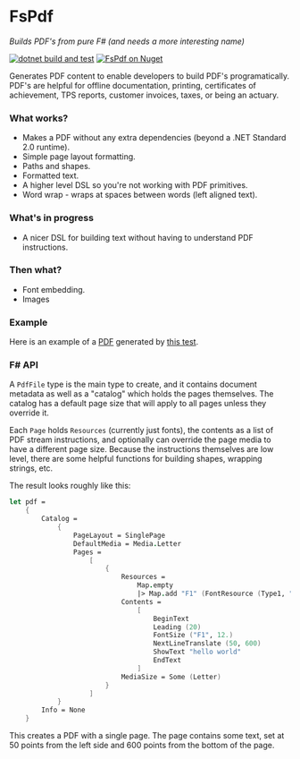 FsPdf
=====
_Builds PDF's from pure F# (and needs a more interesting name)_

[![dotnet build and test](https://github.com/ninjarobot/FsPdf/actions/workflows/build-and-test.yml/badge.svg)](https://github.com/ninjarobot/FsPdf/actions/workflows/build-and-test.yml)
[![FsPdf on Nuget](https://img.shields.io/nuget/v/FsPdf)](https://www.nuget.org/packages/FsPdf/)

Generates PDF content to enable developers to build PDF's programatically.  PDF's are helpful for offline documentation, 
printing, certificates of achievement, TPS reports, customer invoices, taxes, or being an actuary.

### What works?

* Makes a PDF without any extra dependencies (beyond a .NET Standard 2.0 runtime).
* Simple page layout formatting.
* Paths and shapes.
* Formatted text.
* A higher level DSL so you're not working with PDF primitives.
* Word wrap - wraps at spaces between words (left aligned text).

### What's in progress

* A nicer DSL for building text without having to understand PDF instructions.

### Then what?

* Font embedding.
* Images

### Example
Here is an example of a [PDF](https://gist.github.com/ninjarobot/550331efbe260f18a2a64352213af12b) generated by [this test](https://github.com/ninjarobot/FsPdf/blob/171a8d665f7b5a4cf1f80e6f2291d8e05a7b8a2b/tests/FsPdf.Tests/Tests.fs#L49).

### F# API

A `PdfFile` type is the main type to create, and it contains document metadata
as well as a "catalog" which holds the pages themselves.  The catalog has a
default page size that will apply to all pages unless they override it.  

Each `Page` holds `Resources` (currently just fonts), the contents as a list of
PDF stream instructions, and optionally can override the page media to have a
different page size.  Because the instructions themselves are low level, there
are some helpful functions for building shapes, wrapping strings, etc.

The result looks roughly like this:

```fsharp
let pdf =
    {
        Catalog =
            {
                PageLayout = SinglePage
                DefaultMedia = Media.Letter
                Pages =
                    [
                        {
                            Resources =
                                Map.empty
                                |> Map.add "F1" (FontResource (Type1, "Helvetica"))
                            Contents =
                                [
                                    BeginText
                                    Leading (20)
                                    FontSize ("F1", 12.)
                                    NextLineTranslate (50, 600)
                                    ShowText "hello world"
                                    EndText
                                ]
                            MediaSize = Some (Letter)
                        }
                    ]
            }
        Info = None
    }
```

This creates a PDF with a single page.  The page contains some text, set at 50
points from the left side and 600 points from the bottom of the page.
